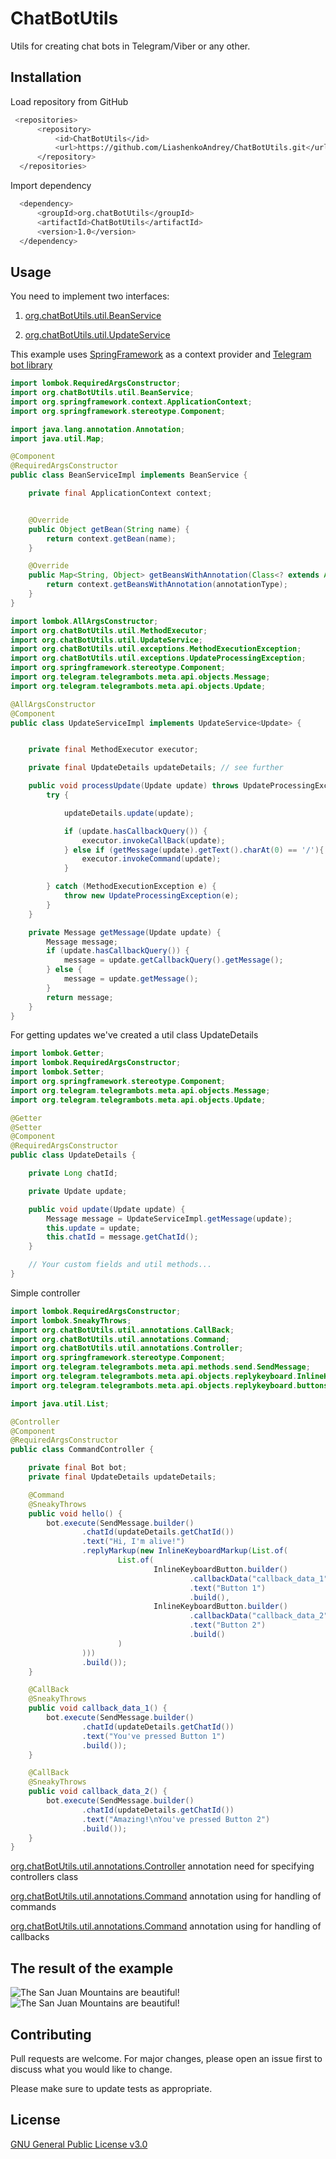 # ChatBotUtils

Utils for creating chat bots in Telegram/Viber or any other.

## Installation

Load repository from GitHub

```bash
 <repositories>
      <repository>
          <id>ChatBotUtils</id>
          <url>https://github.com/LiashenkoAndrey/ChatBotUtils.git</url>
      </repository>
  </repositories>
```

Import dependency

```bash
  <dependency>
      <groupId>org.chatBotUtils</groupId>
      <artifactId>ChatBotUtils</artifactId>
      <version>1.0</version>
  </dependency>
```

## Usage
You need to implement two interfaces:

1. [org.chatBotUtils.util.BeanService](https://github.com/LiashenkoAndrey/ChatBotUtils/blob/main/src/main/java/org/chatBotUtils/util/BeanService.java)

2. [org.chatBotUtils.util.UpdateService](https://github.com/LiashenkoAndrey/ChatBotUtils/blob/main/src/main/java/org/chatBotUtils/util/UpdateService.java)

This example uses [SpringFramework](https://spring.io/projects/spring-framework) as a context provider and [Telegram bot library](https://github.com/rubenlagus/TelegramBots)
```java
import lombok.RequiredArgsConstructor;
import org.chatBotUtils.util.BeanService;
import org.springframework.context.ApplicationContext;
import org.springframework.stereotype.Component;

import java.lang.annotation.Annotation;
import java.util.Map;

@Component
@RequiredArgsConstructor
public class BeanServiceImpl implements BeanService {

    private final ApplicationContext context;


    @Override
    public Object getBean(String name) {
        return context.getBean(name);
    }

    @Override
    public Map<String, Object> getBeansWithAnnotation(Class<? extends Annotation> annotationType) {
        return context.getBeansWithAnnotation(annotationType);
    }
}
```

```java
import lombok.AllArgsConstructor;
import org.chatBotUtils.util.MethodExecutor;
import org.chatBotUtils.util.UpdateService;
import org.chatBotUtils.util.exceptions.MethodExecutionException;
import org.chatBotUtils.util.exceptions.UpdateProcessingException;
import org.springframework.stereotype.Component;
import org.telegram.telegrambots.meta.api.objects.Message;
import org.telegram.telegrambots.meta.api.objects.Update;

@AllArgsConstructor
@Component
public class UpdateServiceImpl implements UpdateService<Update> {


    private final MethodExecutor executor;

    private final UpdateDetails updateDetails; // see further

    public void processUpdate(Update update) throws UpdateProcessingException {
        try {

            updateDetails.update(update);

            if (update.hasCallbackQuery()) {
                executor.invokeCallBack(update);
            } else if (getMessage(update).getText().charAt(0) == '/'){
                executor.invokeCommand(update);
            }

        } catch (MethodExecutionException e) {
            throw new UpdateProcessingException(e);
        }
    }

    private Message getMessage(Update update) {
        Message message;
        if (update.hasCallbackQuery()) {
            message = update.getCallbackQuery().getMessage();
        } else {
            message = update.getMessage();
        }
        return message;
    }
}
```

For getting updates we've created a util class UpdateDetails
```java
import lombok.Getter;
import lombok.RequiredArgsConstructor;
import lombok.Setter;
import org.springframework.stereotype.Component;
import org.telegram.telegrambots.meta.api.objects.Message;
import org.telegram.telegrambots.meta.api.objects.Update;

@Getter
@Setter
@Component
@RequiredArgsConstructor
public class UpdateDetails {

    private Long chatId;

    private Update update;

    public void update(Update update) {
        Message message = UpdateServiceImpl.getMessage(update);
        this.update = update;
        this.chatId = message.getChatId();
    }

    // Your custom fields and util methods...
}
```

Simple controller
```java
import lombok.RequiredArgsConstructor;
import lombok.SneakyThrows;
import org.chatBotUtils.util.annotations.CallBack;
import org.chatBotUtils.util.annotations.Command;
import org.chatBotUtils.util.annotations.Controller;
import org.springframework.stereotype.Component;
import org.telegram.telegrambots.meta.api.methods.send.SendMessage;
import org.telegram.telegrambots.meta.api.objects.replykeyboard.InlineKeyboardMarkup;
import org.telegram.telegrambots.meta.api.objects.replykeyboard.buttons.InlineKeyboardButton;

import java.util.List;

@Controller
@Component
@RequiredArgsConstructor
public class CommandController {

    private final Bot bot;
    private final UpdateDetails updateDetails;

    @Command
    @SneakyThrows
    public void hello() {
        bot.execute(SendMessage.builder()
                .chatId(updateDetails.getChatId())
                .text("Hi, I'm alive!")
                .replyMarkup(new InlineKeyboardMarkup(List.of(
                        List.of(
                                InlineKeyboardButton.builder()
                                        .callbackData("callback_data_1")
                                        .text("Button 1")
                                        .build(),
                                InlineKeyboardButton.builder()
                                        .callbackData("callback_data_2")
                                        .text("Button 2")
                                        .build()
                        )
                )))
                .build());
    }

    @CallBack
    @SneakyThrows
    public void callback_data_1() {
        bot.execute(SendMessage.builder()
                .chatId(updateDetails.getChatId())
                .text("You've pressed Button 1")
                .build());
    }

    @CallBack
    @SneakyThrows
    public void callback_data_2() {
        bot.execute(SendMessage.builder()
                .chatId(updateDetails.getChatId())
                .text("Amazing!\nYou've pressed Button 2")
                .build());
    }
}
```
[org.chatBotUtils.util.annotations.Controller](https://github.com/LiashenkoAndrey/ChatBotUtils/blob/main/src/main/java/org/chatBotUtils/util/annotations/Controller.java) annotation need for specifying controllers class

[org.chatBotUtils.util.annotations.Command](https://github.com/LiashenkoAndrey/ChatBotUtils/blob/main/src/main/java/org/chatBotUtils/util/annotations/Command.java)
annotation using for handling of commands

[org.chatBotUtils.util.annotations.Command](https://github.com/LiashenkoAndrey/ChatBotUtils/blob/main/src/main/java/org/chatBotUtils/util/annotations/CallBack.java)
annotation using for handling of callbacks

## The result of the example
![The San Juan Mountains are beautiful!](/example/example-photo-1.jpeg)
![The San Juan Mountains are beautiful!](/example/example-photo-2.jpeg)
## Contributing

Pull requests are welcome. For major changes, please open an issue first
to discuss what you would like to change.

Please make sure to update tests as appropriate.

## License

[GNU General Public License v3.0](https://choosealicense.com/licenses/gpl-3.0/)